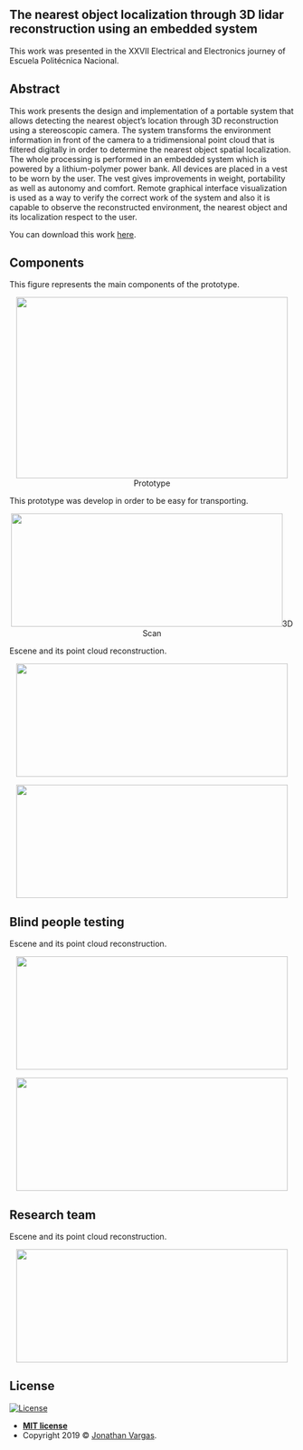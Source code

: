 ## The nearest object localization through 3D lidar reconstruction using an embedded system

This work was presented in the XXVII Electrical and Electronics journey of Escuela Politécnica Nacional.

## Abstract

This work presents the design and implementation of a portable system that allows detecting the nearest object’s location through 3D reconstruction using a stereoscopic camera. The system transforms the environment information in front of the camera to a tridimensional point cloud that is filtered digitally in order to determine the nearest object spatial localization. The whole processing is performed in an embedded system which is powered by a lithium-polymer power bank. All devices are placed in a vest to be worn by the user. The vest gives improvements in weight, portability as well as autonomy and comfort. Remote graphical interface visualization is used as a way to verify the correct work of the system and also it is capable to observe the reconstructed environment, the nearest object and its localization respect to the user.

You can download this work [here](http://bibdigital.epn.edu.ec/bitstream/15000/19155/1/CD-8536.pdf).


## Components
This figure represents the main components of the prototype.
<p align="center">
  <img height="320" width="480" src="https://www.jonathanvargas.ml/wp-content/uploads/2019/03/thesis1.png>
</p>


## Prototype
This prototype was develop in order to be easy for transporting.
<p align="center">
  <img height="200" width="480" src="https://www.jonathanvargas.ml/wp-content/uploads/2019/03/thesis2.png>
</p>


## 3D Scan
Escene and its point cloud reconstruction.
<p align="center">
  <img height="200" width="480" src="https://www.jonathanvargas.ml/wp-content/uploads/2019/03/thesis3.png">
</p>

<p align="center">
  <img height="200" width="480" src="https://www.jonathanvargas.ml/wp-content/uploads/2019/03/research3.jpg">
</p>

## Blind people testing
Escene and its point cloud reconstruction.
<p align="center">
  <img height="200" width="480" src="https://www.jonathanvargas.ml/wp-content/uploads/2019/03/research2.jpg">
</p>

<p align="center">
  <img height="200" width="480" src="https://www.jonathanvargas.ml/wp-content/uploads/2019/03/research1.jpg">
</p>

## Research team
Escene and its point cloud reconstruction.
<p align="center">
  <img height="200" width="480" src="https://www.jonathanvargas.ml/wp-content/uploads/2019/03/research5.jpg">
</p>



## License

[![License](http://img.shields.io/:license-mit-blue.svg?style=flat-square)](http://badges.mit-license.org)

- **[MIT license](http://opensource.org/licenses/mit-license.php)**
- Copyright 2019 © <a href="https://www.jonathanvargas.ml" target="_blank">Jonathan Vargas</a>.

